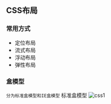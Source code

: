 CSS布局
---
 ### 常用方式
 * 定位布局
 * 流式布局
 * 浮动布局
 * 弹性布局
 
 ### 盒模型
 
 ```分为标准盒模型和IE盒模型```
 标准盒模型
 ![css1](https://github.com/cyanhong/web/raw/master/images/css-1.png)
      
 
 
 
